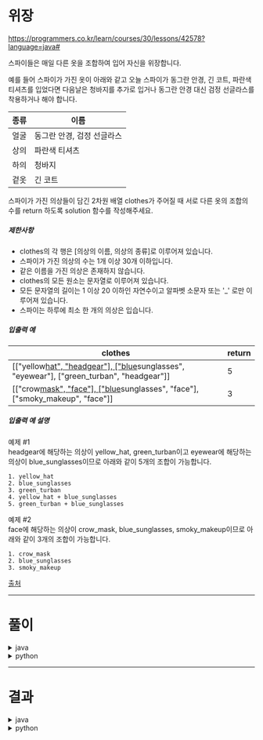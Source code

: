 # 위장
https://programmers.co.kr/learn/courses/30/lessons/42578?language=java#

<div class="markdown solarized-dark"><p>스파이들은 매일 다른 옷을 조합하여 입어 자신을 위장합니다.</p>

<p>예를 들어 스파이가 가진 옷이 아래와 같고 오늘 스파이가 동그란 안경, 긴 코트, 파란색 티셔츠를 입었다면 다음날은 청바지를 추가로 입거나 동그란 안경 대신 검정 선글라스를 착용하거나 해야 합니다.</p>
<table class="table">
        <thead><tr>
<th>종류</th>
<th>이름</th>
</tr>
</thead>
        <tbody><tr>
<td>얼굴</td>
<td>동그란 안경, 검정 선글라스</td>
</tr>
<tr>
<td>상의</td>
<td>파란색 티셔츠</td>
</tr>
<tr>
<td>하의</td>
<td>청바지</td>
</tr>
<tr>
<td>겉옷</td>
<td>긴 코트</td>
</tr>
</tbody>
      </table>
<p>스파이가 가진 의상들이 담긴 2차원 배열 clothes가 주어질 때 서로 다른 옷의 조합의 수를 return 하도록 solution 함수를 작성해주세요.</p>

<h5>제한사항</h5>

<ul>
<li>clothes의 각 행은 [의상의 이름, 의상의 종류]로 이루어져 있습니다.</li>
<li>스파이가 가진 의상의 수는 1개 이상 30개 이하입니다.</li>
<li>같은 이름을 가진 의상은 존재하지 않습니다.</li>
<li>clothes의 모든 원소는 문자열로 이루어져 있습니다.</li>
<li>모든 문자열의 길이는 1 이상 20 이하인 자연수이고 알파벳 소문자 또는 '_' 로만 이루어져 있습니다.</li>
<li>스파이는 하루에 최소 한 개의 의상은 입습니다.</li>
</ul>

<h5>입출력 예</h5>
<table class="table">
        <thead><tr>
<th>clothes</th>
<th>return</th>
</tr>
</thead>
        <tbody><tr>
<td>[["yellow<u>hat", "headgear"], ["blue</u>sunglasses", "eyewear"], ["green_turban", "headgear"]]</td>
<td>5</td>
</tr>
<tr>
<td>[["crow<u>mask", "face"], ["blue</u>sunglasses", "face"], ["smoky_makeup", "face"]]</td>
<td>3</td>
</tr>
</tbody>
      </table>
<h5>입출력 예 설명</h5>

<p>예제 #1<br>
headgear에 해당하는 의상이 yellow_hat, green_turban이고 eyewear에 해당하는 의상이 blue_sunglasses이므로 아래와 같이 5개의 조합이 가능합니다.</p>
<div class="highlight"><pre class="codehilite"><code>1. yellow_hat
2. blue_sunglasses
3. green_turban
4. yellow_hat + blue_sunglasses
5. green_turban + blue_sunglasses
</code></pre></div>
<p>예제 #2<br>
face에 해당하는 의상이 crow_mask, blue_sunglasses, smoky_makeup이므로 아래와 같이 3개의 조합이 가능합니다.</p>
<div class="highlight"><pre class="codehilite"><code>1. crow_mask
2. blue_sunglasses
3. smoky_makeup
</code></pre></div>
<p><a href="http://2013.bapc.eu/" target="_blank" rel="noopener">출처</a></p>
</div>

----

# 풀이

<details>
<summary>java</summary>

```java
import java.util.HashMap;

class Solution {
    public int solution(String[][] clothes) {
        int answer = 1;
        
        HashMap<String, Integer> clothMap = new HashMap<>();
        
        for (String[] cloth : clothes) {
            String type = cloth[1];
            int count = clothMap.getOrDefault(type, 0);
            clothMap.put(type, count + 1);
        }
        
        for (String key : clothMap.keySet()) {
            int count = clothMap.get(key);
            answer = answer * (count + 1);
        }
        
        return answer - 1;
    }
}
```
</details>

<details>
<summary>python</summary>

```python
def solution(clothes: list):
    answer = 1
    cloth_map = {}

    for c in clothes:
        cloth, c_type = c[0], c[1]
        if cloth_map.keys().__contains__(c_type):
            cloth_map[c_type].append(cloth)
        else:
            cloth_map[c_type] = [cloth]

    for c_type in cloth_map.keys():
        answer = answer * (len(cloth_map[c_type]) + 1)

    return answer - 1
```
</details>

----

# 결과
<details>
<summary>java</summary>
<div id="output" class="console-output tab-pane fade in active show"><pre class="console-content"><div></div><div class="console-heading">채점을 시작합니다.</div><div class="console-message">정확성  테스트</div><table class="console-test-group" data-category="correctness"><tbody><tr data-testcase-id="32828"><td valign="top" class="td-label">테스트 1 <span>〉</span></td><td class="result passed">통과 (0.06ms, 76.3MB)</td></tr><tr data-testcase-id="32829"><td valign="top" class="td-label">테스트 2 <span>〉</span></td><td class="result passed">통과 (0.05ms, 74.1MB)</td></tr><tr data-testcase-id="32830"><td valign="top" class="td-label">테스트 3 <span>〉</span></td><td class="result passed">통과 (0.06ms, 75.2MB)</td></tr><tr data-testcase-id="32831"><td valign="top" class="td-label">테스트 4 <span>〉</span></td><td class="result passed">통과 (0.07ms, 76.9MB)</td></tr><tr data-testcase-id="32832"><td valign="top" class="td-label">테스트 5 <span>〉</span></td><td class="result passed">통과 (0.07ms, 74.9MB)</td></tr><tr data-testcase-id="32833"><td valign="top" class="td-label">테스트 6 <span>〉</span></td><td class="result passed">통과 (0.06ms, 75.8MB)</td></tr><tr data-testcase-id="32834"><td valign="top" class="td-label">테스트 7 <span>〉</span></td><td class="result passed">통과 (0.13ms, 75.8MB)</td></tr><tr data-testcase-id="32835"><td valign="top" class="td-label">테스트 8 <span>〉</span></td><td class="result passed">통과 (0.06ms, 75.2MB)</td></tr><tr data-testcase-id="32836"><td valign="top" class="td-label">테스트 9 <span>〉</span></td><td class="result passed">통과 (0.05ms, 75.8MB)</td></tr><tr data-testcase-id="32837"><td valign="top" class="td-label">테스트 10 <span>〉</span></td><td class="result passed">통과 (0.05ms, 75.7MB)</td></tr><tr data-testcase-id="32838"><td valign="top" class="td-label">테스트 11 <span>〉</span></td><td class="result passed">통과 (0.04ms, 76.5MB)</td></tr><tr data-testcase-id="32839"><td valign="top" class="td-label">테스트 12 <span>〉</span></td><td class="result passed">통과 (0.07ms, 83.9MB)</td></tr><tr data-testcase-id="32840"><td valign="top" class="td-label">테스트 13 <span>〉</span></td><td class="result passed">통과 (0.07ms, 81.8MB)</td></tr><tr data-testcase-id="32841"><td valign="top" class="td-label">테스트 14 <span>〉</span></td><td class="result passed">통과 (0.06ms, 74MB)</td></tr><tr data-testcase-id="32842"><td valign="top" class="td-label">테스트 15 <span>〉</span></td><td class="result passed">통과 (0.04ms, 74.8MB)</td></tr><tr data-testcase-id="32843"><td valign="top" class="td-label">테스트 16 <span>〉</span></td><td class="result passed">통과 (0.05ms, 75.1MB)</td></tr><tr data-testcase-id="32844"><td valign="top" class="td-label">테스트 17 <span>〉</span></td><td class="result passed">통과 (0.08ms, 73.1MB)</td></tr><tr data-testcase-id="32845"><td valign="top" class="td-label">테스트 18 <span>〉</span></td><td class="result passed">통과 (0.05ms, 72MB)</td></tr><tr data-testcase-id="32846"><td valign="top" class="td-label">테스트 19 <span>〉</span></td><td class="result passed">통과 (0.04ms, 74.9MB)</td></tr><tr data-testcase-id="32847"><td valign="top" class="td-label">테스트 20 <span>〉</span></td><td class="result passed">통과 (0.07ms, 77MB)</td></tr><tr data-testcase-id="32848"><td valign="top" class="td-label">테스트 21 <span>〉</span></td><td class="result passed">통과 (0.05ms, 71.9MB)</td></tr><tr data-testcase-id="32849"><td valign="top" class="td-label">테스트 22 <span>〉</span></td><td class="result passed">통과 (0.05ms, 74.6MB)</td></tr><tr data-testcase-id="32850"><td valign="top" class="td-label">테스트 23 <span>〉</span></td><td class="result passed">통과 (0.06ms, 76.9MB)</td></tr><tr data-testcase-id="32851"><td valign="top" class="td-label">테스트 24 <span>〉</span></td><td class="result passed">통과 (0.04ms, 72.5MB)</td></tr><tr data-testcase-id="32852"><td valign="top" class="td-label">테스트 25 <span>〉</span></td><td class="result passed">통과 (0.06ms, 83.1MB)</td></tr><tr data-testcase-id="32853"><td valign="top" class="td-label">테스트 26 <span>〉</span></td><td class="result passed">통과 (0.07ms, 75.3MB)</td></tr><tr data-testcase-id="32854"><td valign="top" class="td-label">테스트 27 <span>〉</span></td><td class="result passed">통과 (0.06ms, 73.3MB)</td></tr><tr data-testcase-id="32855"><td valign="top" class="td-label">테스트 28 <span>〉</span></td><td class="result passed">통과 (0.06ms, 75.6MB)</td></tr></tbody></table><div class="console-heading">채점 결과</div><div class="console-message">정확성: 100.0</div><div class="console-message">합계: 100.0 / 100.0</div></pre></div>
</details>

<details>
<summary>python</summary>
<pre class="console-content"><div></div><div class="console-heading">채점을 시작합니다.</div><div class="console-message">정확성  테스트</div><table class="console-test-group" data-category="correctness"><tbody><tr data-testcase-id="32828"><td valign="top" class="td-label">테스트 1 <span>〉</span></td><td class="result passed">통과 (0.02ms, 10.2MB)</td></tr><tr data-testcase-id="32829"><td valign="top" class="td-label">테스트 2 <span>〉</span></td><td class="result passed">통과 (0.02ms, 10.2MB)</td></tr><tr data-testcase-id="32830"><td valign="top" class="td-label">테스트 3 <span>〉</span></td><td class="result passed">통과 (0.01ms, 10.2MB)</td></tr><tr data-testcase-id="32831"><td valign="top" class="td-label">테스트 4 <span>〉</span></td><td class="result passed">통과 (0.02ms, 10.1MB)</td></tr><tr data-testcase-id="32832"><td valign="top" class="td-label">테스트 5 <span>〉</span></td><td class="result passed">통과 (0.01ms, 10.2MB)</td></tr><tr data-testcase-id="32833"><td valign="top" class="td-label">테스트 6 <span>〉</span></td><td class="result passed">통과 (0.01ms, 10.1MB)</td></tr><tr data-testcase-id="32834"><td valign="top" class="td-label">테스트 7 <span>〉</span></td><td class="result passed">통과 (0.02ms, 10.3MB)</td></tr><tr data-testcase-id="32835"><td valign="top" class="td-label">테스트 8 <span>〉</span></td><td class="result passed">통과 (0.01ms, 10.1MB)</td></tr><tr data-testcase-id="32836"><td valign="top" class="td-label">테스트 9 <span>〉</span></td><td class="result passed">통과 (0.01ms, 10.3MB)</td></tr><tr data-testcase-id="32837"><td valign="top" class="td-label">테스트 10 <span>〉</span></td><td class="result passed">통과 (0.01ms, 10.2MB)</td></tr><tr data-testcase-id="32838"><td valign="top" class="td-label">테스트 11 <span>〉</span></td><td class="result passed">통과 (0.01ms, 10.1MB)</td></tr><tr data-testcase-id="32839"><td valign="top" class="td-label">테스트 12 <span>〉</span></td><td class="result passed">통과 (0.02ms, 10.2MB)</td></tr><tr data-testcase-id="32840"><td valign="top" class="td-label">테스트 13 <span>〉</span></td><td class="result passed">통과 (0.02ms, 10.1MB)</td></tr><tr data-testcase-id="32841"><td valign="top" class="td-label">테스트 14 <span>〉</span></td><td class="result passed">통과 (0.01ms, 10.3MB)</td></tr><tr data-testcase-id="32842"><td valign="top" class="td-label">테스트 15 <span>〉</span></td><td class="result passed">통과 (0.01ms, 10.3MB)</td></tr><tr data-testcase-id="32843"><td valign="top" class="td-label">테스트 16 <span>〉</span></td><td class="result passed">통과 (0.00ms, 10.2MB)</td></tr><tr data-testcase-id="32844"><td valign="top" class="td-label">테스트 17 <span>〉</span></td><td class="result passed">통과 (0.02ms, 10.3MB)</td></tr><tr data-testcase-id="32845"><td valign="top" class="td-label">테스트 18 <span>〉</span></td><td class="result passed">통과 (0.01ms, 10MB)</td></tr><tr data-testcase-id="32846"><td valign="top" class="td-label">테스트 19 <span>〉</span></td><td class="result passed">통과 (0.01ms, 10.3MB)</td></tr><tr data-testcase-id="32847"><td valign="top" class="td-label">테스트 20 <span>〉</span></td><td class="result passed">통과 (0.01ms, 10.2MB)</td></tr><tr data-testcase-id="32848"><td valign="top" class="td-label">테스트 21 <span>〉</span></td><td class="result passed">통과 (0.01ms, 10.2MB)</td></tr><tr data-testcase-id="32849"><td valign="top" class="td-label">테스트 22 <span>〉</span></td><td class="result passed">통과 (0.01ms, 10.3MB)</td></tr><tr data-testcase-id="32850"><td valign="top" class="td-label">테스트 23 <span>〉</span></td><td class="result passed">통과 (0.01ms, 10MB)</td></tr><tr data-testcase-id="32851"><td valign="top" class="td-label">테스트 24 <span>〉</span></td><td class="result passed">통과 (0.01ms, 10.2MB)</td></tr><tr data-testcase-id="32852"><td valign="top" class="td-label">테스트 25 <span>〉</span></td><td class="result passed">통과 (0.01ms, 10.4MB)</td></tr><tr data-testcase-id="32853"><td valign="top" class="td-label">테스트 26 <span>〉</span></td><td class="result passed">통과 (0.02ms, 10.1MB)</td></tr><tr data-testcase-id="32854"><td valign="top" class="td-label">테스트 27 <span>〉</span></td><td class="result passed">통과 (0.01ms, 10.2MB)</td></tr><tr data-testcase-id="32855"><td valign="top" class="td-label">테스트 28 <span>〉</span></td><td class="result passed">통과 (0.01ms, 10.3MB)</td></tr></tbody></table><div class="console-heading">채점 결과</div><div class="console-message">정확성: 100.0</div><div class="console-message">합계: 100.0 / 100.0</div></pre>
</details>
